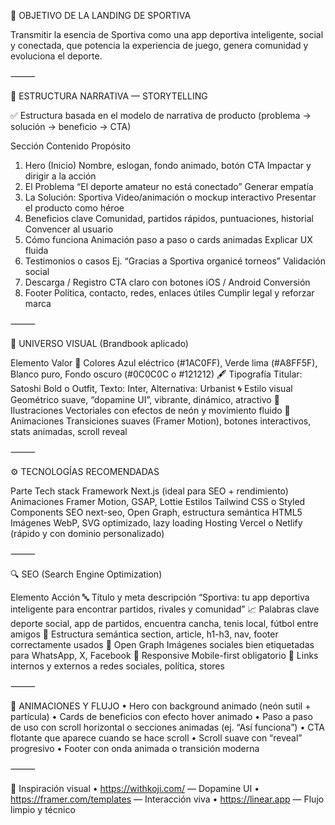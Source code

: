 🧭 OBJETIVO DE LA LANDING DE SPORTIVA

Transmitir la esencia de Sportiva como una app deportiva inteligente, social y conectada, que potencia la experiencia de juego, genera comunidad y evoluciona el deporte.

⸻

🎯 ESTRUCTURA NARRATIVA — STORYTELLING

✅ Estructura basada en el modelo de narrativa de producto (problema → solución → beneficio → CTA)

Sección Contenido Propósito

1. Hero (Inicio) Nombre, eslogan, fondo animado, botón CTA Impactar y dirigir a la acción
2. El Problema “El deporte amateur no está conectado” Generar empatía
3. La Solución: Sportiva Video/animación o mockup interactivo Presentar el producto como héroe
4. Beneficios clave Comunidad, partidos rápidos, puntuaciones, historial Convencer al usuario
5. Cómo funciona Animación paso a paso o cards animadas Explicar UX fluida
6. Testimonios o casos Ej. “Gracias a Sportiva organicé torneos” Validación social
7. Descarga / Registro CTA claro con botones iOS / Android Conversión
8. Footer Política, contacto, redes, enlaces útiles Cumplir legal y reforzar marca

⸻

🎨 UNIVERSO VISUAL (Brandbook aplicado)

Elemento Valor
🎨 Colores Azul eléctrico (#1AC0FF), Verde lima (#A8FF5F), Blanco puro, Fondo oscuro (#0C0C0C o #121212)
🖋️ Tipografía Titular: Satoshi Bold o Outfit, Texto: Inter, Alternativa: Urbanist
🌀 Estilo visual Geométrico suave, “dopamine UI”, vibrante, dinámico, atractivo
🧩 Ilustraciones Vectoriales con efectos de neón y movimiento fluido
🎥 Animaciones Transiciones suaves (Framer Motion), botones interactivos, stats animadas, scroll reveal

⸻

⚙️ TECNOLOGÍAS RECOMENDADAS

Parte Tech stack
Framework Next.js (ideal para SEO + rendimiento)
Animaciones Framer Motion, GSAP, Lottie
Estilos Tailwind CSS o Styled Components
SEO next-seo, Open Graph, estructura semántica HTML5
Imágenes WebP, SVG optimizado, lazy loading
Hosting Vercel o Netlify (rápido y con dominio personalizado)

⸻

🔍 SEO (Search Engine Optimization)

Elemento Acción
🔤 Título y meta descripción “Sportiva: tu app deportiva inteligente para encontrar partidos, rivales y comunidad”
📈 Palabras clave deporte social, app de partidos, encuentra cancha, tenis local, fútbol entre amigos
🧠 Estructura semántica section, article, h1-h3, nav, footer correctamente usados
📸 Open Graph Imágenes sociales bien etiquetadas para WhatsApp, X, Facebook
📱 Responsive Mobile-first obligatorio
🔗 Links internos y externos a redes sociales, política, stores

⸻

🔄 ANIMACIONES Y FLUJO
• Hero con background animado (neón sutil + partícula)
• Cards de beneficios con efecto hover animado
• Paso a paso de uso con scroll horizontal o secciones animadas (ej. “Así funciona”)
• CTA flotante que aparece cuando se hace scroll
• Scroll suave con “reveal” progresivo
• Footer con onda animada o transición moderna

⸻

📘 Inspiración visual
• https://withkoji.com/ — Dopamine UI
• https://framer.com/templates — Interacción viva
• https://linear.app — Flujo limpio y técnico
